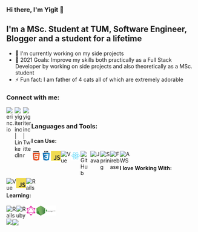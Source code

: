 ### Hi there, I'm Yigit 👋

## I'm a MSc. Student at TUM, Software Engineer, Blogger and a student for a lifetime

- 🔭  I'm currently working on my side projects
- 🥅  2021 Goals: Improve my skills both practically as a Full Stack Developer by working on side projects and also theoretically as a MSc. student
- ⚡ Fun fact: I am father of 4 cats all of which are extremely adorable 

### Connect with me:

[<img align="left" alt="erinc.io" width="22px" src="https://cdn0.iconfinder.com/data/icons/business-and-finance-colored-3/64/business-and-finance-colored-3-11-512.png" />][website]
[<img align="left" alt="yigiterinc | LinkedIn" width="22px" src="https://pics.freeicons.io/uploads/icons/png/16090541531530099327-512.png" />][linkedin]
[<img align="left" alt="yigiterinc | Twitter" width="22px" src="https://pics.freeicons.io/uploads/icons/png/16438666591561032650-512.png" />][twitter]

<br />

### Languages and Tools:

#### I can Use:
<img align="left" alt="HTML5" width="26px" src="https://raw.githubusercontent.com/github/explore/80688e429a7d4ef2fca1e82350fe8e3517d3494d/topics/html/html.png" />
<img align="left" alt="CSS3" width="26px" src="https://raw.githubusercontent.com/github/explore/80688e429a7d4ef2fca1e82350fe8e3517d3494d/topics/css/css.png" />
<img align="left" alt="JavaScript" width="26px" src="https://raw.githubusercontent.com/github/explore/80688e429a7d4ef2fca1e82350fe8e3517d3494d/topics/javascript/javascript.png" />
<img align="left" alt="Vue" width="26px" src="https://pics.freeicons.io/uploads/icons/png/191213921552037062-512.png" />
<img align="left" alt="React" width="26px" src="https://raw.githubusercontent.com/github/explore/80688e429a7d4ef2fca1e82350fe8e3517d3494d/topics/react/react.png"/>
<img align="left" alt="GitHub" width="26px" src="https://pics.freeicons.io/uploads/icons/png/9484177861548141924-512.png" />
<img align="left" alt="Java" width="26px" src="https://pics.freeicons.io/uploads/icons/png/378554371540553613-512.png"/>
<img align="left" alt="Spring" width="26px" src="https://pics.freeicons.io/uploads/icons/png/11755973651551952107-512.png"/>
<img align="left" alt="Firebase" width="26px" src="https://pics.freeicons.io/uploads/icons/png/6247864081536298180-512.png"/>
<img align="left" alt="AWS" width="26px" src="https://pics.freeicons.io/uploads/icons/png/18181230061536126577-512.png"/>
<br />

#### I love Working With:
<img align="left" alt="Vue" width="26px" src="https://pics.freeicons.io/uploads/icons/png/191213921552037062-512.png" />
<img align="left" alt="JavaScript" width="26px" src="https://raw.githubusercontent.com/github/explore/80688e429a7d4ef2fca1e82350fe8e3517d3494d/topics/javascript/javascript.png" />
<img align="left" alt="Rails" width="26px" src="https://pics.freeicons.io/uploads/icons/png/2219791841551942639-512.png" />

<br />

#### Learning:
<img align="left" alt="Rails" width="26px" src="https://pics.freeicons.io/uploads/icons/png/2219791841551942639-512.png" />
<img align="left" alt="Ruby" width="26px" src="https://pics.freeicons.io/uploads/icons/png/4090158241551942644-512.png" />
<img align="left" alt="GraphQL" width="26px" src="https://raw.githubusercontent.com/github/explore/80688e429a7d4ef2fca1e82350fe8e3517d3494d/topics/graphql/graphql.png" />
<img align="left" alt="Node.js" width="26px" src="https://raw.githubusercontent.com/github/explore/80688e429a7d4ef2fca1e82350fe8e3517d3494d/topics/nodejs/nodejs.png" />
<img align="left" alt="MongoDB" width="26px" src="https://raw.githubusercontent.com/github/explore/80688e429a7d4ef2fca1e82350fe8e3517d3494d/topics/mongodb/mongodb.png" />

<br />
<br />

<img align="left" src="https://my-readme-stats-yigiterinc.vercel.app/api?username=yigiterinc&show_icons=true&theme=synthwave" />
<img align="center" src="https://my-readme-stats-yigiterinc.vercel.app/api/top-langs/?username=yigiterinc&layout=compact&theme=synthwave" />

[website]: https://erinc.io
[linkedin]: https://linkedin.com/in/yigit-erinc/
[twitter]: https://twitter.com/erinccodes
